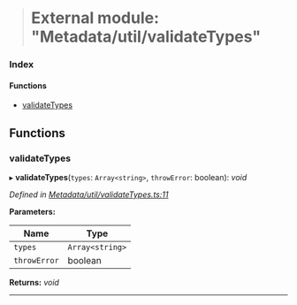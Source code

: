 > # External module: "Metadata/util/validateTypes"

### Index

#### Functions

* [validateTypes](_metadata_util_validatetypes_.md#validatetypes)

## Functions

###  validateTypes

▸ **validateTypes**(`types`: `Array<string>`, `throwError`: boolean): *void*

*Defined in [Metadata/util/validateTypes.ts:11](https://github.com/polkadot-js/api/blob/b517613/packages/types/src/Metadata/util/validateTypes.ts#L11)*

**Parameters:**

Name | Type |
------ | ------ |
`types` | `Array<string>` |
`throwError` | boolean |

**Returns:** *void*

___